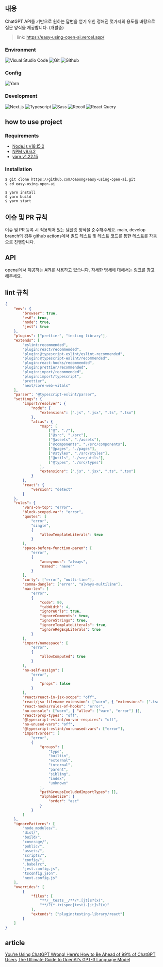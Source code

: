 ## 내용
ChatGPT API를 기반으로 원하는 답변을 얻기 위한 정해진 몇가지의 용도를 바탕으로 질문 양식을 제공합니다. (개발중)

> link: https://easy-using-open-ai.vercel.app/

### Environment
![Visual Studio Code](https://img.shields.io/badge/Visual%20Studio%20Code-007ACC?style=for-the-badge&logo=Visual%20Studio%20Code&logoColor=white)
![Git](https://img.shields.io/badge/Git-F05032?style=for-the-badge&logo=Git&logoColor=white)
![Github](https://img.shields.io/badge/GitHub-181717?style=for-the-badge&logo=GitHub&logoColor=white)          

### Config
![Yarn](https://img.shields.io/badge/yarn-%232C8EBB.svg?style=for-the-badge&logo=yarn&logoColor=white)

### Development
![Next.js](https://img.shields.io/badge/Next.js-000000?style=for-the-badge&logo=Next.js&logoColor=white)
![Typescript](https://img.shields.io/badge/Typescript-3178C6?style=for-the-badge&logo=Typescript&logoColor=white)
![Sass](https://img.shields.io/badge/Sass-CC6699?style=for-the-badge&logo=Sass&logoColor=white)
![Recoil](https://img.shields.io/badge/recoil-f26b00?style=for-the-badge&logo=white)
![React Query](https://img.shields.io/badge/-React%20Query-FF4154?style=for-the-badge&logo=react%20query&logoColor=white)

## how to use project
### Requirements
- [Node.js v18.15.0](https://nodejs.org/ca/blog/release/v18.15.0)
- [NPM v9.6.2](https://www.npmjs.com/package/npm/v/9.6.2)
- [yarn v1.22.15](https://classic.yarnpkg.com/en/docs/install#windows-stable)

### Installation
```bash
$ git clone https://github.com/oaoong/easy-using-open-ai.git
$ cd easy-using-open-ai
```
```
$ yarn install
$ yarn build
$ yarn start
```

## 이슈 및 PR 규칙
이슈 및 PR 등록 시 적용되어 있는 템플릿 양식을 준수해주세요.
main, develop branch의 경우 github actions에서 빌드 테스트 및 테스트 코드를 통한 테스트를 자동으로 진행합니다.

## API
openai에서 제공하는 API를 사용하고 있습니다. 자세한 명세에 대해서는 [링크](https://platform.openai.com/)를 참고해주세요.

## lint 규칙
``` json
{
    "env": {
        "browser": true,
        "es6": true,
        "node": true,
        "jest": true
    },
    "plugins": ["prettier", "testing-library"],
    "extends": [
        "eslint:recommended",
        "plugin:react/recommended",
        "plugin:@typescript-eslint/eslint-recommended",
        "plugin:@typescript-eslint/recommended",
        "plugin:react-hooks/recommended",
        "plugin:prettier/recommended",
        "plugin:import/recommended",
        "plugin:import/typescript",
        "prettier",
        "next/core-web-vitals"
    ],
    "parser": "@typescript-eslint/parser",
    "settings": {
        "import/resolver": {
            "node": {
                "extensions": [".js", ".jsx", ".ts", ".tsx"]
            },
            "alias": {
                "map": [
                    ["@", "./"],
                    ["@src", "./src"],
                    ["@assets", "./assets"],
                    ["@components", "./src/components"],
                    ["@pages", "./pages"],
                    ["@styles", "./src/styles"],
                    ["@utils", "./src/utils"],
                    ["@types", "./src/types"]
                ],
                "extensions": [".js", ".jsx", ".ts", ".tsx"]
            }
        },
        "react": {
            "version": "detect"
        }
    },
    "rules": {
        "vars-on-top": "error",
        "block-scoped-var": "error",
        "quotes": [
            "error",
            "single",
            {
                "allowTemplateLiterals": true
            }
        ],
        "space-before-function-paren": [
            "error",
            {
                "anonymous": "always",
                "named": "never"
            }
        ],
        "curly": ["error", "multi-line"],
        "comma-dangle": ["error", "always-multiline"],
        "max-len": [
            "error",
            {
                "code": 80,
                "tabWidth": 4,
                "ignoreUrls": true,
                "ignoreComments": true,
                "ignoreStrings": true,
                "ignoreTemplateLiterals": true,
                "ignoreRegExpLiterals": true
            }
        ],
        "import/namespace": [
            "error",
            {
                "allowComputed": true
            }
        ],
        "no-self-assign": [
            "error",
            {
                "props": false
            }
        ],
        "react/react-in-jsx-scope": "off",
        "react/jsx-filename-extension": ["warn", { "extensions": [".tsx"] }],
        "react-hooks/rules-of-hooks": "error",
        "no-console": ["warn", { "allow": ["warn", "error"] }],
        "react/prop-types": "off",
        "@typescript-eslint/no-var-requires": "off",
        "no-unused-vars": "off",
        "@typescript-eslint/no-unused-vars": ["error"],
        "import/order": [
            "error",
            {
                "groups": [
                    "type",
                    "builtin",
                    "external",
                    "internal",
                    "parent",
                    "sibling",
                    "index",
                    "unknown"
                ],
                "pathGroupsExcludedImportTypes": [],
                "alphabetize": {
                    "order": "asc"
                }
            }
        ]
    },
    "ignorePatterns": [
        "node_modules/",
        "dist/",
        "build/",
        "coverage/",
        "public/",
        "assets/",
        "scripts/",
        "config/",
        ".babelrc",
        "jest.config.js",
        "tsconfig.json",
        "next.config.js"
    ],
    "overrides": [
        {
            "files": [
                "**/__tests__/**/*.[jt]s?(x)",
                "**/?(*.)+(spec|test).[jt]s?(x)"
            ],
            "extends": ["plugin:testing-library/react"]
        }
    ]
}
```

## article
[You’re Using ChatGPT Wrong! Here’s How to Be Ahead of 99% of ChatGPT Users](https://artificialcorner.com/youre-using-chatgpt-wrong-here-s-how-to-be-ahead-of-99-of-chatgpt-users-886a50dabc54)
[The Ultimate Guide to OpenAI's GPT-3 Language Model](https://www.twilio.com/blog/ultimate-guide-openai-gpt-3-language-model)
